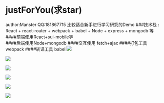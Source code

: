 # justForYou(求star)
author:Manster  QQ:181867715 
比较适合新手进行学习研究的Demo
###技术栈 : React + react-router + webpack + babel + Node + express + mongodb 等
####前端使用React+sui-mobile等  
####后端使用Node+mongodb
####交互使用 fetch+ajax
####打包工具 webpack
####转译工具 babel
![](http://114.215.80.72:81/11.png)     

![](http://114.215.80.72:81/12.png)

![](http://114.215.80.72:81/13.png)     

![](http://114.215.80.72:81/14.png)

![](http://114.215.80.72:81/15.png)     

![](http://114.215.80.72:81/16.png)
